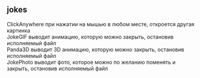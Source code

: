 ## jokes

  
ClickAnywhere при нажатии на мышью в любом месте, откроется другая картинка  
JokeGIF выводит анимацию, которую можно закрыть, остановив исполняемый файл  
Panda3D выводит 3D анимацию, которую можно закрыть, остановив исполняемый файл  
JokePhoto выводит фото, которое можно по желанию поменять и закрыть, остановив исполняемый файл  
